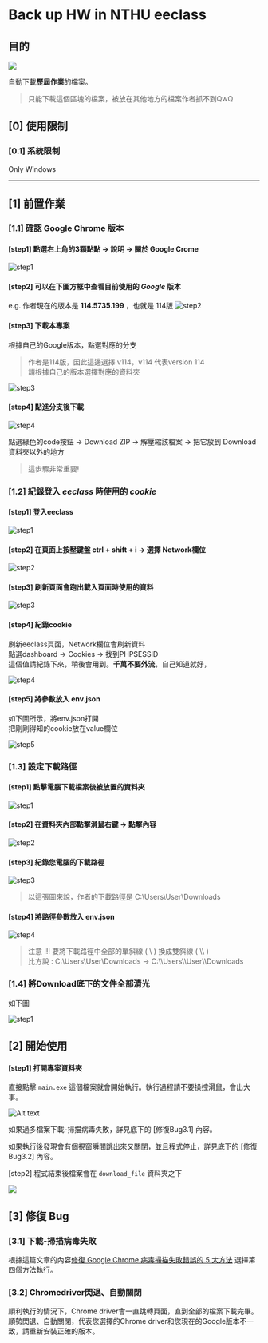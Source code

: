 # Back up HW in NTHU eeclass

## 目的

![](/images/demo.png)

自動下載**歷屆作業**的檔案。<br>
> 只能下載這個區塊的檔案，被放在其他地方的檔案作者抓不到QwQ

## [0] 使用限制

### [0.1] 系統限制
Only Windows
****

## [1] 前置作業

### [1.1] 確認 Google Chrome 版本
#### [step1] 點選右上角的3顆點點 -> 說明 -> 關於 Google Crome
![step1](/images/chrome_version_step1.png)


#### [step2] 可以在下圖方框中查看目前使用的 $Google$ 版本 <br>
  e.g. 作者現在的版本是 **114.5735.199** ，也就是 114版
![step2](/images/chrome_version_step2.png)

#### [step3] 下載本專案

根據自己的Google版本，點選對應的分支 <br>
> 作者是114版，因此這邊選擇 v114，v114 代表version 114 <br>
> 請根據自己的版本選擇對應的資料夾

![step3](/images/chrome_version_step3.png)

#### [step4] 點進分支後下載

![step4](/images/chrome_version_step4.png)

點選綠色的code按鈕 -> Download ZIP -> 解壓縮該檔案 -> 把它放到 Download 資料夾以外的地方 
> 這步驟非常重要!

### [1.2] 紀錄登入 $eeclass$ 時使用的 $cookie$

#### [step1] 登入eeclass
  
![step1](/images/cookie_step1.png)


#### [step2] 在頁面上按壓鍵盤 ctrl + shift + i -> 選擇 Network欄位 
  
![step2](/images/cookie_step2.png)


#### [step3] 刷新頁面會跑出載入頁面時使用的資料
  
![step3](/images/cookie_step3.png)


#### [step4] 紀錄cookie
  
刷新eeclass頁面，Network欄位會刷新資料 <br>
點選dashboard -> Cookies -> 找到PHPSESSID <br>
這個值請紀錄下來，稍後會用到。**千萬不要外流**，自己知道就好，

![step4](/images/cookie_step4.png)

#### [step5] 將參數放入 **env.json**

如下圖所示，將env.json打開 <br>
把剛剛得知的cookie放在value欄位

![step5](/images/cookie_step5.png)

### [1.3] 設定下載路徑

#### [step1] 點擊電腦下載檔案後被放置的資料夾
  
![step1](/images/download_step1.png)

#### [step2] 在資料夾內部點擊滑鼠右鍵 -> 點擊內容

![step2](/images/download_step2.png)

#### [step3] 紀錄您電腦的下載路徑

![step3](/images/download_step3.png)

>以這張圖來說，作者的下載路徑是 C:\Users\User\Downloads

#### [step4] 將路徑參數放入 **env.json**

![step4](/images/download_step4.png)

> 注意 !!! 要將下載路徑中全部的單斜線 ( \\ ) 換成雙斜線 ( \\\\ ) <br>
>  比方說 : C:\Users\User\Downloads -> C:\\\Users\\\User\\\Downloads

### [1.4] 將Download底下的文件全部清光

如下圖

![step1](/images/clean_download.png)


## [2] 開始使用

#### [step1] 打開專案資料夾

直接點擊 `main.exe` 這個檔案就會開始執行。執行過程請不要操控滑鼠，會出大事。

![Alt text](/images/main_exe.png)

如果過多檔案下載-掃描病毒失敗，詳見底下的 [修復Bug3.1] 內容。

如果執行後發現會有個視窗瞬間跳出來又關閉，並且程式停止，詳見底下的 [修復Bug3.2] 內容。

[step2] 程式結束後檔案會在 `download_file` 資料夾之下

![](/images/download_file.png)

## [3] 修復 Bug

### [3.1] 下載-掃描病毒失敗

根據這篇文章的內容[修復 Google Chrome 病毒掃描失敗錯誤的 5 大方法](https://www.a7la-home.com/zh-TW/top-ways-to-fix-virus-scan-failed-error-in-google-chrome) 選擇第四個方法執行。

### [3.2] Chromedriver閃退、自動關閉

順利執行的情況下，Chrome driver會一直跳轉頁面，直到全部的檔案下載完畢。
順勢閃退、自動關閉，代表您選擇的Chrome driver和您現在的Google版本不一致，請重新安裝正確的版本。
